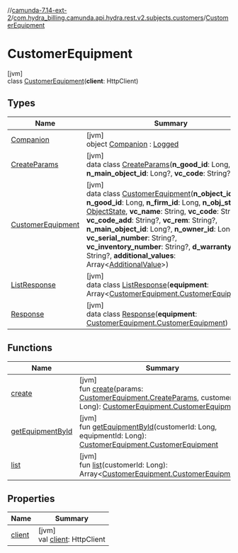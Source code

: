 //[camunda-7.14-ext-2](../../../index.md)/[com.hydra_billing.camunda.api.hydra.rest.v2.subjects.customers](../index.md)/[CustomerEquipment](index.md)

# CustomerEquipment

[jvm]\
class [CustomerEquipment](index.md)(**client**: HttpClient)

## Types

| Name | Summary |
|---|---|
| [Companion](-companion/index.md) | [jvm]<br>object [Companion](-companion/index.md) : [Logged](../../com.hydra_billing.camunda.Logger/-logged/index.md) |
| [CreateParams](-create-params/index.md) | [jvm]<br>data class [CreateParams](-create-params/index.md)(**n_good_id**: Long, **n_main_object_id**: Long?, **vc_code**: String?) |
| [CustomerEquipment](-customer-equipment/index.md) | [jvm]<br>data class [CustomerEquipment](-customer-equipment/index.md)(**n_object_id**: Long, **n_good_id**: Long, **n_firm_id**: Long, **n_obj_state_id**: [ObjectState](../../com.hydra_billing.camunda.api.hydra.common_types/-object-state/index.md), **vc_name**: String, **vc_code**: String, **vc_code_add**: String?, **vc_rem**: String?, **n_main_object_id**: Long?, **n_owner_id**: Long, **vc_serial_number**: String?, **vc_inventory_number**: String?, **d_warranty_end**: String?, **additional_values**: Array<[AdditionalValue](../../com.hydra_billing.camunda.api.hydra.common_types/-additional-value/index.md)>) |
| [ListResponse](-list-response/index.md) | [jvm]<br>data class [ListResponse](-list-response/index.md)(**equipment**: Array<[CustomerEquipment.CustomerEquipment](-customer-equipment/index.md)>) |
| [Response](-response/index.md) | [jvm]<br>data class [Response](-response/index.md)(**equipment**: [CustomerEquipment.CustomerEquipment](-customer-equipment/index.md)) |

## Functions

| Name | Summary |
|---|---|
| [create](create.md) | [jvm]<br>fun [create](create.md)(params: [CustomerEquipment.CreateParams](-create-params/index.md), customerId: Long): [CustomerEquipment.CustomerEquipment](-customer-equipment/index.md) |
| [getEquipmentById](get-equipment-by-id.md) | [jvm]<br>fun [getEquipmentById](get-equipment-by-id.md)(customerId: Long, equipmentId: Long): [CustomerEquipment.CustomerEquipment](-customer-equipment/index.md) |
| [list](list.md) | [jvm]<br>fun [list](list.md)(customerId: Long): Array<[CustomerEquipment.CustomerEquipment](-customer-equipment/index.md)> |

## Properties

| Name | Summary |
|---|---|
| [client](client.md) | [jvm]<br>val [client](client.md): HttpClient |
